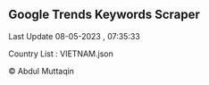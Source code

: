 

## Google Trends Keywords Scraper 
 
Last Update 08-05-2023 , 07:35:33

Country List :
VIETNAM.json



© Abdul Muttaqin 
